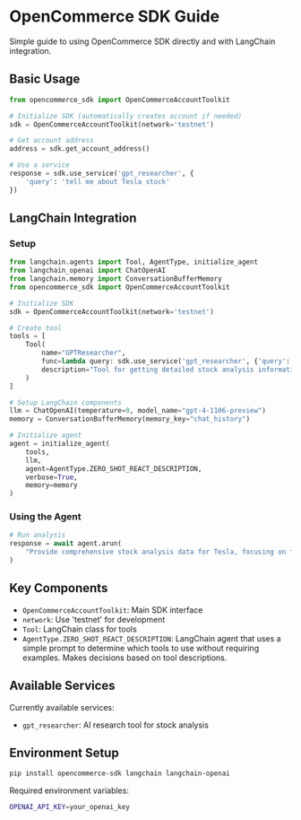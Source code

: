 # OpenCommerce SDK Guide

Simple guide to using OpenCommerce SDK directly and with LangChain integration.

## Basic Usage

```python
from opencommerce_sdk import OpenCommerceAccountToolkit

# Initialize SDK (automatically creates account if needed)
sdk = OpenCommerceAccountToolkit(network='testnet')

# Get account address
address = sdk.get_account_address()

# Use a service
response = sdk.use_service('gpt_researcher', {
    'query': 'tell me about Tesla stock'
})
```

## LangChain Integration

### Setup

```python
from langchain.agents import Tool, AgentType, initialize_agent
from langchain_openai import ChatOpenAI
from langchain.memory import ConversationBufferMemory
from opencommerce_sdk import OpenCommerceAccountToolkit

# Initialize SDK
sdk = OpenCommerceAccountToolkit(network='testnet')

# Create tool
tools = [
    Tool(
        name="GPTResearcher",
        func=lambda query: sdk.use_service('gpt_researcher', {'query': query}),
        description="Tool for getting detailed stock analysis information"
    )
]

# Setup LangChain components
llm = ChatOpenAI(temperature=0, model_name="gpt-4-1106-preview")
memory = ConversationBufferMemory(memory_key="chat_history")

# Initialize agent
agent = initialize_agent(
    tools,
    llm,
    agent=AgentType.ZERO_SHOT_REACT_DESCRIPTION,
    verbose=True,
    memory=memory
)
```

### Using the Agent

```python
# Run analysis
response = await agent.arun(
    "Provide comprehensive stock analysis data for Tesla, focusing on financial metrics"
)
```

## Key Components
- `OpenCommerceAccountToolkit`: Main SDK interface
- `network`: Use 'testnet' for development
- `Tool`: LangChain class for tools
- `AgentType.ZERO_SHOT_REACT_DESCRIPTION`: LangChain agent that uses a simple prompt to determine which tools to use without requiring examples. Makes decisions based on tool descriptions.

## Available Services

Currently available services:
- `gpt_researcher`: AI research tool for stock analysis

## Environment Setup

```bash
pip install opencommerce-sdk langchain langchain-openai
```

Required environment variables:
```bash
OPENAI_API_KEY=your_openai_key
```